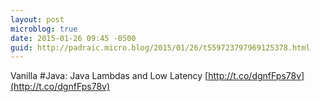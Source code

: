 ```yaml
---
layout: post
microblog: true
date: 2015-01-26 09:45 -0500
guid: http://padraic.micro.blog/2015/01/26/t559723797969125378.html
---
```

Vanilla #Java: Java Lambdas and Low Latency [http://t.co/dgnfFps78v](http://t.co/dgnfFps78v)
